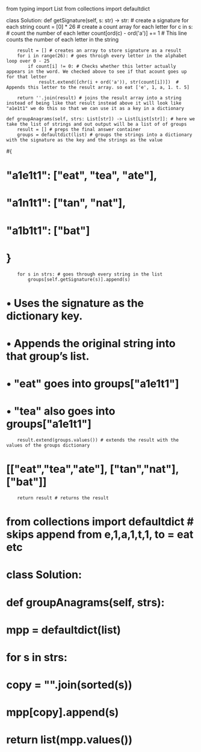 from typing import List
from collections import defaultdict

class Solution:
    def getSignature(self, s: str) -> str: # create a signature for each string
        count = [0] * 26 # create a count array for each letter
        for c in s: # count the number of each letter
            count[ord(c) - ord('a')] += 1 # This line counts the number of each letter in the string

        result = [] # creates an array to store signature as a result
        for i in range(26): # goes throigh every letter in the alphabet loop over 0 - 25
            if count[i] != 0: # Checks whether this letter actually appears in the word. We checked above to see if that acount goes up for that letter
                result.extend([chr(i + ord('a')), str(count[i])])  # Appends this letter to the result array. so eat ['e', 1, a, 1. t. 5]

        return ''.join(result) # joins the result array into a string instead of being like that result instead above it will look like "a1e1t1" we do this so that we can use it as a key in a dictionary

    def groupAnagrams(self, strs: List[str]) -> List[List[str]]: # here we take the list of strings and out output will be a list of of groups
        result = [] # preps the final answer container 
        groups = defaultdict(list) # groups the strings into a dictionary with the signature as the key and the strings as the value
#{
#  "a1e1t1": ["eat", "tea", "ate"],
# "a1n1t1": ["tan", "nat"],
#  "a1b1t1": ["bat"]
# }
        for s in strs: # goes through every string in the list
            groups[self.getSignature(s)].append(s)
#	•	Uses the signature as the dictionary key.
#	•	Appends the original string into that group’s list.
#	•	"eat" goes into groups["a1e1t1"]
#	•	"tea" also goes into groups["a1e1t1"]

        result.extend(groups.values()) # extends the result with the values of the groups dictionary
# [["eat","tea","ate"], ["tan","nat"], ["bat"]]
        return result # returns the result

#   from collections import defaultdict # skips append from e,1,a,1,t,1, to  = eat etc
#   class Solution:
#       def groupAnagrams(self, strs):
#           mpp = defaultdict(list)
#
#       for s in strs:
#           copy = "".join(sorted(s))
#           mpp[copy].append(s)
#
#       return list(mpp.values())
#
